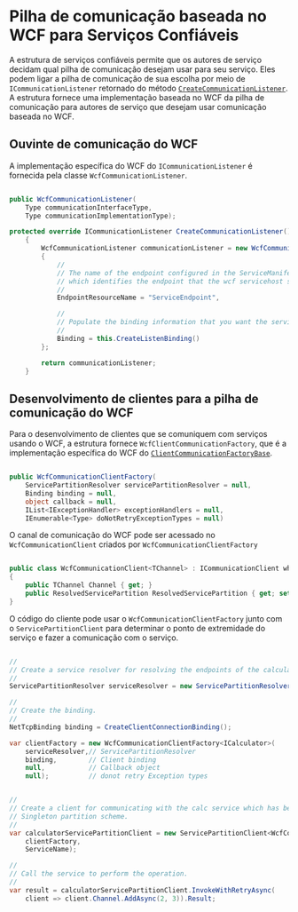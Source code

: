 <properties
   pageTitle="Pilha de comunicação baseada no WCF fornecida pelo API de Serviços Confiáveis"
   description="Este artigo descreve a pilha de comunicação baseada no WCF fornecida pelo API do Serviço Confiável."
   services="service-fabric"
   documentationCenter=".net"
   authors="BharatNarasimman"
   manager="vipulm"
   editor=""/>

<tags
   ms.service="service-fabric"
   ms.devlang="dotnet"
   ms.topic="article"
   ms.tgt_pltfrm="na"
   ms.workload="required"
   ms.date="04/13/2015"
   ms.author="bharatn@microsoft.com"/>

# Pilha de comunicação baseada no WCF para Serviços Confiáveis
A estrutura de serviços confiáveis permite que os autores de serviço decidam qual pilha de comunicação desejam usar para seu serviço. Eles podem ligar a pilha de comunicação de sua escolha por meio de `ICommunicationListener` retornado do método [`CreateCommunicationListener`](../service-fabric-reliable-service-communication.md). A estrutura fornece uma implementação baseada no WCF da pilha de comunicação para autores de serviço que desejam usar comunicação baseada no WCF.

## Ouvinte de comunicação do WCF
A implementação específica do WCF do `ICommunicationListener` é fornecida pela classe `WcfCommunicationListener`.

```csharp

public WcfCommunicationListener(
    Type communicationInterfaceType,
    Type communicationImplementationType);

protected override ICommunicationListener CreateCommunicationListener()
    {
        WcfCommunicationListener communicationListener = new WcfCommunicationListener(typeof(ICalculator), this)
        {
            //
            // The name of the endpoint configured in the ServiceManifest under the Endpoints section
            // which identifies the endpoint that the wcf servicehost should listen on.
            //
            EndpointResourceName = "ServiceEndpoint",

            //
            // Populate the binding information that you want the service to use.
            //
            Binding = this.CreateListenBinding()
        };

        return communicationListener;
    }

```

## Desenvolvimento de clientes para a pilha de comunicação do WCF
Para o desenvolvimento de clientes que se comuniquem com serviços usando o WCF, a estrutura fornece `WcfClientCommunicationFactory`, que é a implementação específica do WCF do [`ClientCommunicationFactoryBase`](../service-fabric-reliable-service-communication.md).

```csharp

public WcfCommunicationClientFactory(
    ServicePartitionResolver servicePartitionResolver = null,
    Binding binding = null,
    object callback = null,
    IList<IExceptionHandler> exceptionHandlers = null,
    IEnumerable<Type> doNotRetryExceptionTypes = null)

```

O canal de comunicação do WCF pode ser acessado no `WcfCommunicationClient` criados por `WcfCommunicationClientFactory`

```csharp

public class WcfCommunicationClient<TChannel> : ICommunicationClient where TChannel : class
{
    public TChannel Channel { get; }
    public ResolvedServicePartition ResolvedServicePartition { get; set; }
}

```

O código do cliente pode usar o `WcfCommunicationClientFactory` junto com o `ServicePartitionClient` para determinar o ponto de extremidade do serviço e fazer a comunicação com o serviço.

```csharp

//
// Create a service resolver for resolving the endpoints of the calculator service.
//
ServicePartitionResolver serviceResolver = new ServicePartitionResolver(() => new FabricClient());

//
// Create the binding.
//
NetTcpBinding binding = CreateClientConnectionBinding();

var clientFactory = new WcfCommunicationClientFactory<ICalculator>(
    serviceResolver,// ServicePartitionResolver
    binding,        // Client binding
    null,           // Callback object
    null);          // donot retry Exception types


//
// Create a client for communicating with the calc service which has been created with
// Singleton partition scheme.
//
var calculatorServicePartitionClient = new ServicePartitionClient<WcfCommunicationClient<ICalculator>>(
    clientFactory,
    ServiceName);

//
// Call the service to perform the operation.
//
var result = calculatorServicePartitionClient.InvokeWithRetryAsync(
    client => client.Channel.AddAsync(2, 3)).Result;


```
 

<!---HONumber=August15_HO6-->